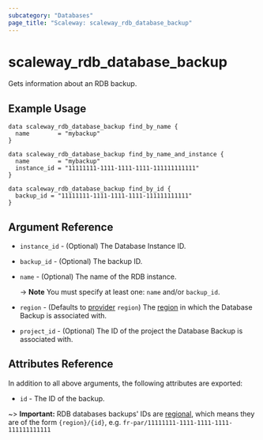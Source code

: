 ```yaml
---
subcategory: "Databases"
page_title: "Scaleway: scaleway_rdb_database_backup"
---
```


# scaleway_rdb_database_backup

Gets information about an RDB backup.

## Example Usage

```hcl
data scaleway_rdb_database_backup find_by_name {
  name        = "mybackup"
}

data scaleway_rdb_database_backup find_by_name_and_instance {
  name        = "mybackup"
  instance_id = "11111111-1111-1111-1111-111111111111"
}

data scaleway_rdb_database_backup find_by_id {
  backup_id = "11111111-1111-1111-1111-111111111111"
}
```

## Argument Reference

- `instance_id` - (Optional) The Database Instance ID.

- `backup_id` - (Optional) The backup ID.

- `name` - (Optional) The name of the RDB instance.

  -> **Note** You must specify at least one: `name` and/or `backup_id`.

- `region` - (Defaults to [provider](../index.md#region) `region`) The [region](../guides/regions_and_zones.md#regions) in which the Database Backup is associated with.

- `project_id` - (Optional) The ID of the project the Database Backup is associated with.

## Attributes Reference

In addition to all above arguments, the following attributes are exported:

- `id` - The ID of the backup.

~> **Important:** RDB databases backups' IDs are [regional](../guides/regions_and_zones.md#resource-ids), which means they are of the form `{region}/{id}`, e.g. `fr-par/11111111-1111-1111-1111-111111111111`

